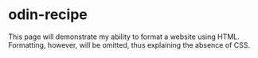 # odin-recipe

This page will demonstrate my ability to format a website using HTML. Formatting, however, will be omitted, thus explaining the absence of CSS.
